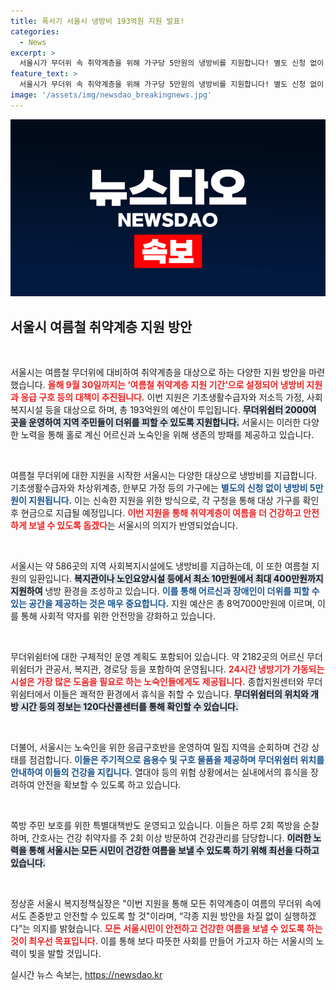 ```yaml
---
title: 폭서기 서울시 냉방비 193억원 지원 발표!
categories:
  - News
excerpt: >
  서울시가 무더위 속 취약계층을 위해 가구당 5만원의 냉방비를 지원합니다! 별도 신청 없이 신속 지급되며, 2000여 곳의 무더위쉼터도 운영됩니다. 올여름, 건강한 서울을 위한 특별 대책!
feature_text: >
  서울시가 무더위 속 취약계층을 위해 가구당 5만원의 냉방비를 지원합니다! 별도 신청 없이 신속 지급되며, 2000여 곳의 무더위쉼터도 운영됩니다. 올여름, 건강한 서울을 위한 특별 대책!
image: '/assets/img/newsdao_breakingnews.jpg'
---
```


<p><img src="/assets/img/newsdao_breakingnews.jpg" alt="ranknews 속보" /></p>

<h2 data-ke-size="size26">서울시 여름철 취약계층 지원 방안</h2>

<p data-ke-size="size16">&nbsp;</p>

<p>서울시는 여름철 무더위에 대비하여 취약계층을 대상으로 하는 다양한 지원 방안을 마련했습니다. <b><span style="color: #ee2323;">올해 9월 30일까지는 ‘여름철 취약계층 지원 기간’으로 설정되어 냉방비 지원과 응급 구호 등의 대책이 추진됩니다.</span></b> 이번 지원은 기초생활수급자와 저소득 가정, 사회복지시설 등을 대상으로 하며, 총 193억원의 예산이 투입됩니다. <b><span style="background-color: #21538527;">무더위쉼터 2000여 곳을 운영하여 지역 주민들이 더위를 피할 수 있도록 지원합니다.</span></b> 서울시는 이러한 다양한 노력을 통해 홀로 계신 어르신과 노숙인을 위해 생존의 방패를 제공하고 있습니다.</p>

<p data-ke-size="size16">&nbsp;</p>

<p>여름철 무더위에 대한 지원을 시작한 서울시는 다양한 대상으로 냉방비를 지급합니다. 기초생활수급자와 차상위계층, 한부모 가정 등의 가구에는 <b><span style="color: #1a5490;">별도의 신청 없이 냉방비 5만원이 지원됩니다.</span></b> 이는 신속한 지원을 위한 방식으로, 각 구청을 통해 대상 가구를 확인 후 현금으로 지급될 예정입니다. <b><span style="color: #ee2323;">이번 지원을 통해 취약계층이 여름을 더 건강하고 안전하게 보낼 수 있도록 돕겠다</span></b>는 서울시의 의지가 반영되었습니다.</p>

<p data-ke-size="size16">&nbsp;</p>

<p>서울시는 약 586곳의 지역 사회복지시설에도 냉방비를 지급하는데, 이 또한 여름철 지원의 일환입니다. <b><span style="background-color: #21538527;">복지관이나 노인요양시설 등에서 최소 10만원에서 최대 400만원까지 지원하여</span></b> 냉방 환경을 조성하고 있습니다. <b><span style="color: #1a5490;">이를 통해 어르신과 장애인이 더위를 피할 수 있는 공간을 제공하는 것은 매우 중요합니다.</span></b> 지원 예산은 총 8억7000만원에 이르며, 이를 통해 사회적 약자를 위한 안전망을 강화하고 있습니다.</p>

<p data-ke-size="size16">&nbsp;</p>

<p>무더위쉼터에 대한 구체적인 운영 계획도 포함되어 있습니다. 약 2182곳의 어르신 무더위쉼터가 관공서, 복지관, 경로당 등을 포함하여 운영됩니다. <b><span style="color: #ee2323;">24시간 냉방기가 가동되는 시설은 가장 많은 도움을 필요로 하는 노숙인들에게도 제공됩니다.</span></b> 종합지원센터와 무더위쉼터에서 이들은 쾌적한 환경에서 휴식을 취할 수 있습니다. <b><span style="background-color: #21538527;">무더위쉼터의 위치와 개방 시간 등의 정보는 120다산콜센터를 통해 확인할 수 있습니다.</span></b></p>

<p data-ke-size="size16">&nbsp;</p>

<p>더불어, 서울시는 노숙인을 위한 응급구호반을 운영하여 밀집 지역을 순회하며 건강 상태를 점검합니다. <b><span style="color: #1a5490;">이들은 주기적으로 음용수 및 구호 물품을 제공하며 무더위쉼터 위치를 안내하여 이들의 건강을 지킵니다.</span></b> 열대야 등의 위험 상황에서는 실내에서의 휴식을 장려하여 안전을 확보할 수 있도록 하고 있습니다.</p>

<p data-ke-size="size16">&nbsp;</p>

<p>쪽방 주민 보호를 위한 특별대책반도 운영되고 있습니다. 이들은 하루 2회 쪽방을 순찰하며, 간호사는 건강 취약자를 주 2회 이상 방문하여 건강관리를 담당합니다. <b><span style="background-color: #21538527;">이러한 노력을 통해 서울시는 모든 시민이 건강한 여름을 보낼 수 있도록 하기 위해 최선을 다하고 있습니다.</span></b></p>

<p data-ke-size="size16">&nbsp;</p>

<p>정상훈 서울시 복지정책실장은 "이번 지원을 통해 모든 취약계층이 여름의 무더위 속에서도 존중받고 안전할 수 있도록 할 것"이라며, “각종 지원 방안을 차질 없이 실행하겠다”는 의지를 밝혔습니다. <b><span style="color: #ee2323;">모든 서울시민이 안전하고 건강한 여름을 보낼 수 있도록 하는 것이 최우선 목표입니다.</span></b> 이를 통해 보다 따뜻한 사회를 만들어 가고자 하는 서울시의 노력이 빛을 발할 것입니다.</p>
실시간 뉴스 속보는, <a href="https://newsdao.kr" rel="dofollow">https://newsdao.kr</a>


